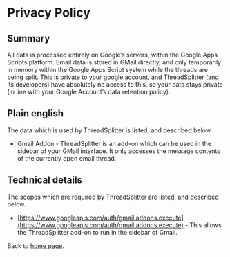 # Privacy Policy

## Summary
All data is processed entirely on Google’s servers, within the Google Apps Scripts platform. Email data is stored in GMail directly, and only temporarily in memory within the Google Apps Script system while the threads are being split. This is private to your google account, and ThreadSplitter (and its developers) have absolutely no access to this, so your data stays private (in line with your Google Account’s data retention policy).

## Plain english

The data which is used by ThreadSplitter is listed, and described below.
* Gmail Addon - ThreadSplitter is an add-on which can be used in the sidebar of your GMail interface. It only accesses the message contents of the currently open email thread.

## Technical details

The scopes which are required by ThreadSplitter are listed, and described below.
* [https://www.googleapis.com/auth/gmail.addons.execute](https://www.googleapis.com/auth/gmail.addons.execute) - This allows the ThreadSplitter add-on to run in the sidebar of Gmail.

Back to [home page](index.md).